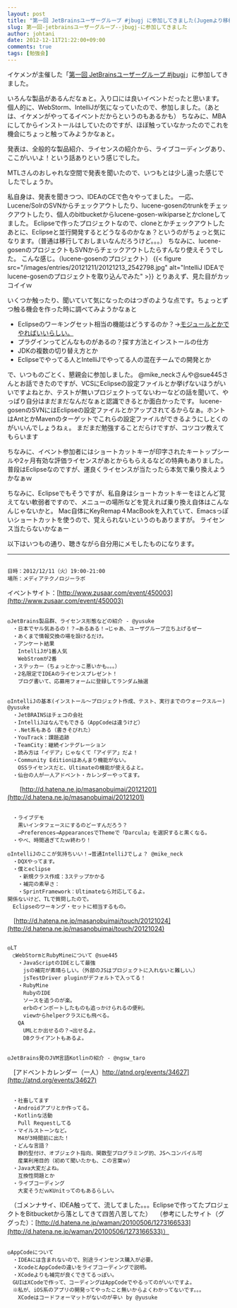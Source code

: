 ```yaml
---
layout: post
title: "第一回 JetBrainsユーザーグループ #jbugj に参加してきました(Jugemより移植)"
slug: 第一回-jetbrainsユーザーグループ--jbugj-に参加してきました
author: johtani
date: 2012-12-11T21:22:00+09:00
comments: true
tags: [勉強会]
---
```

イケメンが主催した「[第一回 JetBrainsユーザーグループ #jbugj](http://www.zusaar.com/event/450003)」に参加してきました。

いろんな製品があるんだなぁと。入り口には良いイベントだったと思います。
個人的に、WebStorm、IntelliJが気になっていたので、参加しました。（あとは、イケメンがやってるイベントだからというのもあるかも）
ちなみに、MBAにしてからインストールはしていたのですが、ほぼ触っていなかったのでこれを機会にちょっと触ってみようかなぁと。

発表は、全般的な製品紹介、ライセンスの紹介から、ライブコーディングあり、ここがいいよ！という話ありという感じでした。

MTLさんのおしゃれな空間で発表を聞いたので、いつもとは少し違った感じでしたでしょうか。

私自身は、発表を聞きつつ、IDEAのCEで色々やってました。
一応、Lucene/SolrのSVNからチェックアウトしたり、lucene-gosenのtrunkをチェックアウトしたり、個人のbitbucketからlucene-gosen-wikiparseとかcloneしてました。
Eclipseで作ったプロジェクトなので、cloneとかチェックアウトしたあとに、Eclipseと並行開発するとどうなるのかなぁ？というのがちょっと気になります。（普通は移行しておしまいなんだろうけど。。。）
ちなみに、lucene-gosenのプロジェクトもSVNからチェックアウトしたらすんなり使えそうでした。
こんな感じ。（lucene-gosenのプロジェクト）
{{< figure src="/images/entries/20121211/20121213_2542798.jpg" alt="IntelliJ IDEAでlucene-gosenのプロジェクトを取り込んでみた" >}}
とりあえず、見た目がカッコイイｗ

いくつか触ったり、聞いていて気になったのはつぎのような点です。ちょっとずつ触る機会を作った時に調べてみようかなぁと
* Eclipseのワーキングセット相当の機能はどうするのか？→[モジュールとかでやればいいらしい。](http://d.hatena.ne.jp/masanobuimai/touch/20121024)
* プラグインってどんなものがあるの？探す方法とインストールの仕方
* JDKの複数の切り替え方とか
* Eclipseでやってる人とIntelliJでやってる人の混在チームでの開発とか



で、いつものごとく、懇親会に参加しました。
@mike_neckさんや@sue445さんとお話できたのですが、VCSにEclipseの設定ファイルとか挙げないほうがいいですよねとか、テストが無いプロジェクトってないわーなどの話を聞いて、やっぱり自分はまだまだなんだなぁと認識できるとか面白かったです。
lucene-gosenのSVNにはEclipseの設定ファイルとかアップされてるからなぁ。ホントはAntとかMavenのターゲットでこれらの設定ファイルができるようにしとくのがいいんでしょうねぇ。
まだまだ勉強することだらけですが、コツコツ教えてもらいます

ちなみに、イベント参加者にはショートカットキーが印字されたキートップシールや2ヶ月有効な評価ライセンスがあとからもらえるなどの特典もありました。
普段はEclipseなのですが、運良くライセンスが当たったら本気で乗り換えようかなぁｗ

ちなみに、Eclipseでもそうですが、私自身はショートカットキーをほとんど覚えてない軟弱者ですので、メニューの場所などを覚えれば乗り換え自体はこんなんじゃないかと。
Mac自体にKeyRemap４MacBookを入れていて、Emacsっぽいショートカットを使うので、覚えられないというのもありますが。
ライセンス当たらないかなぁー

以下はいつもの通り、聴きながら自分用にメモしたものになります。

___

```

日時：2012/12/11（火）19:00-21:00
場所：メディアテクノロジーラボ 
```
イベントサイト：[http://www.zusaar.com/event/450003](http://www.zusaar.com/event/450003)

```

◎JetBrains製品群、ライセンス形態などの紹介 - @yusuke
　・日本でヤル気あるの！？→あるある！→じゃあ、ユーザグループ立ち上げるぜー
　・あくまで情報交換の場を設けるだけ。
　・アンケート結果
　　IntelliJが1番人気
　　WebStromが2番
　・ステッカー（ちょっとかっこ悪いかも。。。）
　・2名限定でIDEAのライセンスプレゼント！
　　ブログ書いて、応募用フォームに登録してランダム抽選
```
```

◎IntelliJの基本(インストール～プロジェクト作成、テスト、実行までのウォークスルー) @yusuke
　・JetBRAINSはチェコの会社
　・IntelliJはなんでもできる（AppCodeは違うけど）
　・.Net系もある（書きそびれた）
　・YouTrack：課題追跡
　・TeamCity：継続インテグレーション
　・読み方は「イデア」じゃなくて「アイデア」だよ！
　・Community Editionはあんまり機能がない。
　　OSSライセンスだと、Ultimateの機能が使えるよと。
　・仙台の人が一人アドベント・カレンダーやってます。
```
　　[http://d.hatena.ne.jp/masanobuimai/20121201](http://d.hatena.ne.jp/masanobuimai/20121201)
```

　・ライブデモ
　　黒いインタフェースにするのどーすんだろう？
　　→Preferences→AppearancesでThemeで「Darcula」を選択すると黒くなる。
　・やべ、時間過ぎてたｗ終わり！

◎IntelliJのここが気持ちいい！→普通IntelliJでしょ？ @mike_neck
　・DQXやってます。
　・僕とeclipse
　　・新規クラス作成：3ステップかかる
　　・補完の素早さ：
　　・SprintFramework：Ultimateなら対応してるよ。
関係ないけど、TLで質問したので。
　Eclipseのワーキング・セットに相当するもの。
```
　[http://d.hatena.ne.jp/masanobuimai/touch/20121024](http://d.hatena.ne.jp/masanobuimai/touch/20121024)
```

◎LT
　◯WebStormとRubyMineについて @sue445
　　・JavaScriptのIDEとして最強
　　　jsの補完が素晴らしい。（外部のJSはプロジェクトに入れないと難しい。）
　　　jsTestDriver pluginがデフォルトで入ってる！
　　・RubyMine
　　　RubyのIDE
　　　ソースを追うのが楽。
　　　erbのインポートしたものも追っかけられるの便利。
　　　viewからhelperクラスにも飛べる。
　　QA
　　　UMLとか出せるの？→出せるよ。
　　　DBクライアントもあるよ。
```

```

◎JetBrains発のJVM言語Kotlinの紹介 - @ngsw_taro
```
　[アドベントカレンダー（一人）http://atnd.org/events/34627](http://atnd.org/events/34627)
```

　・社畜してます
　・Androidアプリとか作ってる。
　・Kotlinな活動
　　Pull Requestしてる
　・マイルストーンなど。
　　M4が3時間前に出た！
　・どんな言語？
　　静的型付け、オブジェクト指向、関数型プログラミング的、JSへコンパイル可
　　産業利用目的（初めて聞いたかも、この言葉ｗ）
　・Java大変だよね。
　　互換性問題とか
　・ライブコーディング
　　大変そうだｗKUnitってのもあるらしい。
```
　（ゴメンナサイ、IDEA触ってて、流してました。。。Eclipseで作ってたプロジェクトをBitbucketから落としてきて四苦八苦してた）
　（参考にしたサイト（ググった）：[http://d.hatena.ne.jp/waman/20100506/1273166533](http://d.hatena.ne.jp/waman/20100506/1273166533)）

```

◎AppCodeについて
　・IDEAには含まれないので、別途ラインセンス購入が必要。
　・XcodeとAppCodeの違いをライブコーディングで説明。
　・XCodeよりも補完が良くできてるっぽい。
　GUIはXCodeで作って、コーディングはAppCodeでやるってのがいいですよ。
　※私が、iOS系のアプリの開発ってやったこと無いからよくわかってないです。。。
　　XCodeはコードフォーマットがないのが辛い by @yusuke

```
